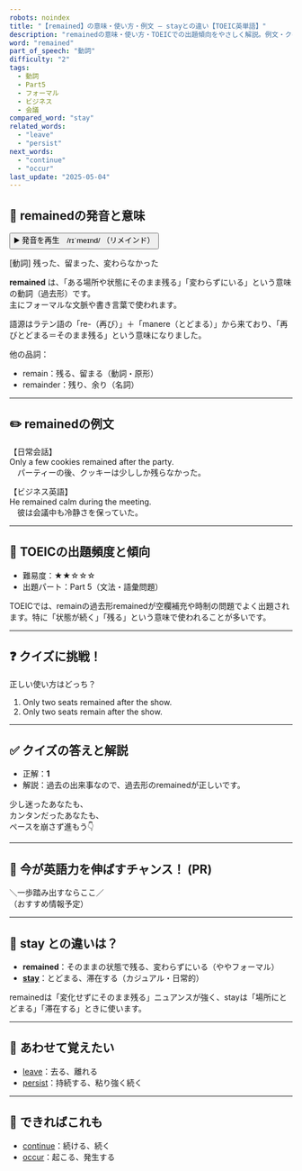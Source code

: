 ```yaml
---
robots: noindex
title: "【remained】の意味・使い方・例文 ― stayとの違い【TOEIC英単語】"
description: "remainedの意味・使い方・TOEICでの出題傾向をやさしく解説。例文・クイズ付きでstayとの違いもわかりやすく学べます。"
word: "remained"
part_of_speech: "動詞"
difficulty: "2"
tags:
  - 動詞
  - Part5
  - フォーマル
  - ビジネス
  - 会議
compared_word: "stay"
related_words:
  - "leave"
  - "persist"
next_words:
  - "continue"
  - "occur"
last_update: "2025-05-04"
---
```


## 🔰 remainedの発音と意味

<button class="play-audio" onclick="playTTS('remained')">
  <span class="play-audio-main">
    ▶️ 発音を再生　/rɪˈmeɪnd/
  </span>
  <span class="play-audio-sub">
    （リメインド）
  </span>
</button>

[動詞] 残った、留まった、変わらなかった

**remained** は、「ある場所や状態にそのまま残る」「変わらずにいる」という意味の動詞（過去形）です。  
主にフォーマルな文脈や書き言葉で使われます。

語源はラテン語の「re-（再び）」＋「manere（とどまる）」から来ており、「再びとどまる＝そのまま残る」という意味になりました。

他の品詞：  
- remain：残る、留まる（動詞・原形）
- remainder：残り、余り（名詞）

---

## ✏️ remainedの例文

【日常会話】  
Only a few cookies remained after the party.  
　パーティーの後、クッキーは少ししか残らなかった。

【ビジネス英語】  
He remained calm during the meeting.  
　彼は会議中も冷静さを保っていた。

---

## 🎯 TOEICの出題頻度と傾向

- 難易度：★★☆☆☆
- 出題パート：Part 5（文法・語彙問題）

TOEICでは、remainの過去形remainedが空欄補充や時制の問題でよく出題されます。特に「状態が続く」「残る」という意味で使われることが多いです。

---

## ❓ クイズに挑戦！

正しい使い方はどっち？

1. Only two seats remained after the show.  
2. Only two seats remain after the show.

---

## ✅ クイズの答えと解説

- 正解：**1**
- 解説：過去の出来事なので、過去形のremainedが正しいです。

少し迷ったあなたも、  
カンタンだったあなたも、  
ペースを崩さず進もう👇️

---

## 🚀 今が英語力を伸ばすチャンス！ (PR)

<div class="info-center">
＼一歩踏み出すならここ／<br>  
（おすすめ情報予定）
</div>

---

## 🤔  stay との違いは？

- **remained**：そのままの状態で残る、変わらずにいる（ややフォーマル）
- **[stay](/word/stay/)**：とどまる、滞在する（カジュアル・日常的）

remainedは「変化せずにそのまま残る」ニュアンスが強く、stayは「場所にとどまる」「滞在する」ときに使います。

---

## 🧩 あわせて覚えたい

- [leave](/word/leave/)：去る、離れる
- [persist](/word/persist/)：持続する、粘り強く続く

---

## 📖 できればこれも

- [continue](/word/continue/)：続ける、続く
- [occur](/word/occur/)：起こる、発生する

<!-- cvid: aid18_bid20 -->
